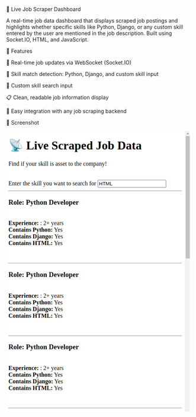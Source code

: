 📡 Live Job Scraper Dashboard

A real-time job data dashboard that displays scraped job postings and highlights whether specific skills like Python, Django, or any custom skill entered by the user are mentioned in the job description. Built using Socket.IO, HTML, and JavaScript.

🚀 Features

🔄 Real-time job updates via WebSocket (Socket.IO)

🧠 Skill match detection: Python, Django, and custom skill input

🔎 Custom skill search input

📋 Clean, readable job information display

🧩 Easy integration with any job scraping backend

📸 Screenshot

![Screenshot](./images/Screenshot.png)
